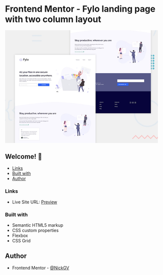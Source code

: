 # Frontend Mentor - Fylo landing page with two column layout

![Design preview for the Fylo landing page with two column layout challenge](./design/desktop-preview.jpg)


## Welcome! 👋

  - [Links](#links)
  - [Built with](#built-with)
- [Author](#author)

### Links

- Live Site URL: [Preview](https://fylo-with-2-column-nickgv.netlify.app)

### Built with

- Semantic HTML5 markup
- CSS custom properties
- Flexbox
- CSS Grid

## Author

- Frontend Mentor - [@NickGV](https://www.frontendmentor.io/profile/NickGV)

